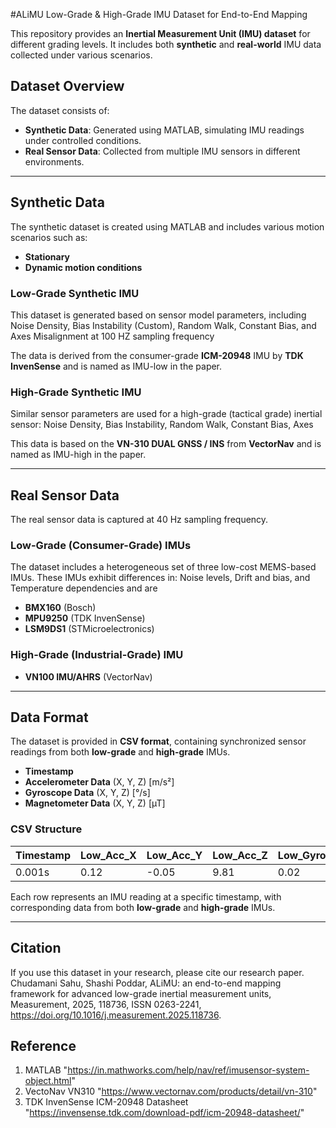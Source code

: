 #ALiMU Low-Grade & High-Grade IMU Dataset for End-to-End Mapping

This repository provides an **Inertial Measurement Unit (IMU) dataset** for different grading levels. It includes both **synthetic** and **real-world** IMU data collected under various scenarios.  

## Dataset Overview  

The dataset consists of:  
- **Synthetic Data**: Generated using MATLAB, simulating IMU readings under controlled conditions.  
- **Real Sensor Data**: Collected from multiple IMU sensors in different environments.  

---

## **Synthetic Data**  

The synthetic dataset is created using MATLAB and includes various motion scenarios such as:  
- **Stationary**  
- **Dynamic motion conditions**  

### **Low-Grade Synthetic IMU**  
This dataset is generated based on sensor model parameters, including Noise Density, Bias Instability (Custom), Random
Walk, Constant Bias, and Axes Misalignment at 100 HZ sampling frequency

The data is derived from the consumer-grade **ICM-20948** IMU by **TDK InvenSense** and is named as IMU-low in the paper.  
 
### **High-Grade Synthetic IMU**  
Similar sensor parameters are used for a high-grade (tactical grade) inertial sensor: Noise Density, Bias Instability, Random Walk, Constant Bias, Axes 

This data is based on the **VN-310 DUAL GNSS / INS** from **VectorNav** and is named as IMU-high in the paper.  

---

## **Real Sensor Data**  
The real sensor data is captured at 40 Hz sampling frequency. 
### **Low-Grade (Consumer-Grade) IMUs**  
The dataset includes a heterogeneous set of three low-cost MEMS-based IMUs. These IMUs exhibit differences in:
Noise levels, Drift and bias, and Temperature dependencies and are
- **BMX160** (Bosch)  
- **MPU9250** (TDK InvenSense)  
- **LSM9DS1** (STMicroelectronics)  

### **High-Grade (Industrial-Grade) IMU**  
- **VN100 IMU/AHRS** (VectorNav)  

---

## Data Format  

The dataset is provided in **CSV format**, containing synchronized sensor readings from both **low-grade** and **high-grade** IMUs.  

- **Timestamp**  
- **Accelerometer Data** (X, Y, Z) [m/s²]  
- **Gyroscope Data** (X, Y, Z) [°/s]  
- **Magnetometer Data** (X, Y, Z) [µT] 

### **CSV Structure**  

|Timestamp|Low_Acc_X|Low_Acc_Y|Low_Acc_Z|Low_Gyro_X|Low_Gyro_Y|Low_Gyro_Z|Low_Mag_X|Low_Mag_Y|Low_Mag_Z|High_Acc_X|High_Acc_Y|High_Acc_Z|High_Gyro_X|High_Gyro_Y|High_Gyro_Z|High_Mag_X|High_Mag_Y|High_Mag_Z|    
|---------|---------|---------|---------|----------|----------|----------|---------|---------|---------|----------|----------|----------|-----------|-----------|-----------|----------|----------|----------|   
| 0.001s  | 0.12    | -0.05   | 9.81    | 0.02     | -0.01    |  0.03    |  45.2   |  -30.1  |  12.7   |  0.12    |  -0.05   |  9.81    |  0.002    |  -0.001   |   0.003   |   45.2   |  -30.1   |   12.7   |   

Each row represents an IMU reading at a specific timestamp, with corresponding data from both **low-grade** and **high-grade** IMUs.  



---

## Citation  

If you use this dataset in your research, please cite our research paper. Chudamani Sahu, Shashi Poddar, ALiMU: an end-to-end mapping framework for advanced low-grade inertial measurement units, Measurement, 2025, 118736, ISSN 0263-2241, https://doi.org/10.1016/j.measurement.2025.118736.

## Reference
1. MATLAB "https://in.mathworks.com/help/nav/ref/imusensor-system-object.html"
2. VectoNav VN310 "https://www.vectornav.com/products/detail/vn-310"
3. TDK InvenSense ICM-20948 Datasheet "https://invensense.tdk.com/download-pdf/icm-20948-datasheet/"


